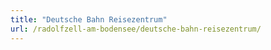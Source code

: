 ```yaml
---
title: "Deutsche Bahn Reisezentrum"
url: /radolfzell-am-bodensee/deutsche-bahn-reisezentrum/
---
```

